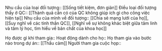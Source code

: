 
Nhu cầu của loại đối tượng:: [[Sống tiết kiệm, đơn giản]]
Điều loại đối tượng thấy ở QC:: [[Thành quả cần có của QC không giúp ích gì cho công việc hiện tại]]
Nhu cầu của mình về đối tượng:: [[Chia sẻ mạng lưới của họ]], [[Suy nghĩ về các tinh thần QC]], [[Nghĩ về sự không khác biệt giữa tâm linh và tâm lý học, tìm hiểu về bản chất của khoa học]]

Họ được gì khi tham gia:: 
Hoạt động dành cho họ:: 
Họ tham gia vào bước nào trong dự án:: [[Thấu cảm]]
Người tham gia cuộc họp:: 
